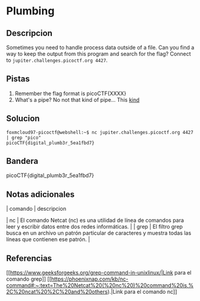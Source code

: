 
# Plumbing

## Descripcion

Sometimes you need to handle process data outside of a file. Can you find a way to keep the output from this program and search for the flag? Connect to `jupiter.challenges.picoctf.org 4427`.

## Pistas

1. Remember the flag format is picoCTF{XXXX}
2. What's a pipe? No not that kind of pipe... This [kind](http://www.linfo.org/pipes.html)

## Solucion

```bash()
foxmcloud97-picoctf@webshell:~$ nc jupiter.challenges.picoctf.org 4427 | grep "pico"
picoCTF{digital_plumb3r_5ea1fbd7}
```

## Bandera

picoCTF{digital_plumb3r_5ea1fbd7}

## Notas adicionales

| comando | descripcion

| nc | El comando Netcat (nc) es una utilidad de línea de comandos para leer y escribir datos entre dos redes informáticas. |
| grep | El filtro grep busca en un archivo un patrón particular de caracteres y muestra todas las líneas que contienen ese patrón. | 

## Referencias
[[https://www.geeksforgeeks.org/grep-command-in-unixlinux/|Link para el comando grep]]
[[https://phoenixnap.com/kb/nc-command#:~:text=The%20Netcat%20(%20nc%20)%20command%20is,%2C%20ncat%20%2C%20and%20others).|Link para el comando nc]]